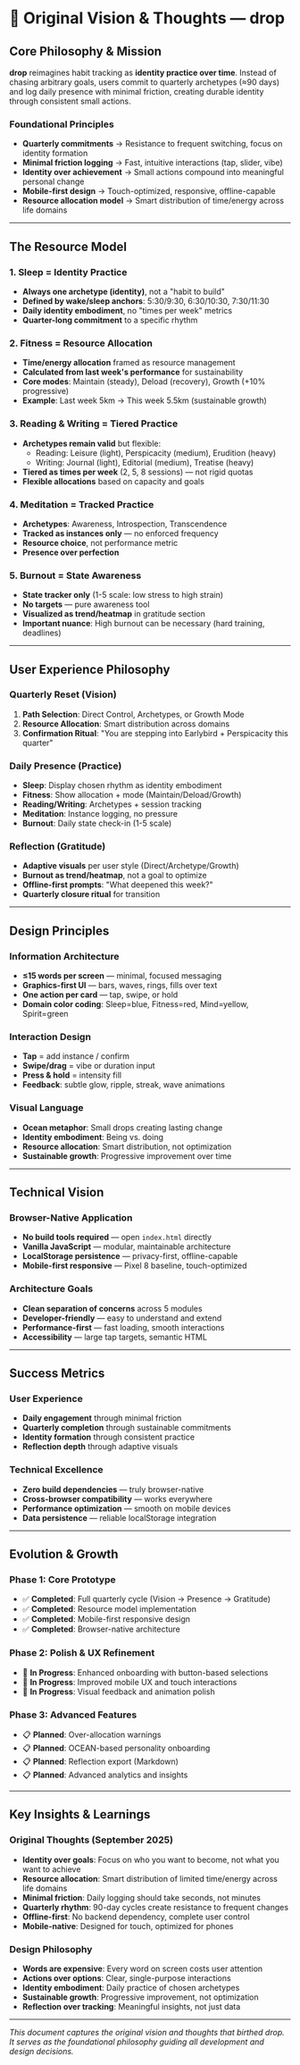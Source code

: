 # 🌊 Original Vision & Thoughts — drop

## Core Philosophy & Mission

**drop** reimagines habit tracking as **identity practice over time**. Instead of chasing arbitrary goals, users commit to quarterly archetypes (≈90 days) and log daily presence with minimal friction, creating durable identity through consistent small actions.

### Foundational Principles

- **Quarterly commitments** → Resistance to frequent switching, focus on identity formation
- **Minimal friction logging** → Fast, intuitive interactions (tap, slider, vibe)
- **Identity over achievement** → Small actions compound into meaningful personal change
- **Mobile-first design** → Touch-optimized, responsive, offline-capable
- **Resource allocation model** → Smart distribution of time/energy across life domains

---

## The Resource Model

### 1. Sleep = Identity Practice
- **Always one archetype (identity)**, not a "habit to build"
- **Defined by wake/sleep anchors**: 5:30/9:30, 6:30/10:30, 7:30/11:30
- **Daily identity embodiment**, no "times per week" metrics
- **Quarter-long commitment** to a specific rhythm

### 2. Fitness = Resource Allocation
- **Time/energy allocation** framed as resource management
- **Calculated from last week's performance** for sustainability
- **Core modes**: Maintain (steady), Deload (recovery), Growth (+10% progressive)
- **Example**: Last week 5km → This week 5.5km (sustainable growth)

### 3. Reading & Writing = Tiered Practice
- **Archetypes remain valid** but flexible:
  - Reading: Leisure (light), Perspicacity (medium), Erudition (heavy)
  - Writing: Journal (light), Editorial (medium), Treatise (heavy)
- **Tiered as times per week** (2, 5, 8 sessions) — not rigid quotas
- **Flexible allocations** based on capacity and goals

### 4. Meditation = Tracked Practice
- **Archetypes**: Awareness, Introspection, Transcendence
- **Tracked as instances only** — no enforced frequency
- **Resource choice**, not performance metric
- **Presence over perfection**

### 5. Burnout = State Awareness
- **State tracker only** (1-5 scale: low stress to high strain)
- **No targets** — pure awareness tool
- **Visualized as trend/heatmap** in gratitude section
- **Important nuance**: High burnout can be necessary (hard training, deadlines)

---

## User Experience Philosophy

### Quarterly Reset (Vision)
1. **Path Selection**: Direct Control, Archetypes, or Growth Mode
2. **Resource Allocation**: Smart distribution across domains
3. **Confirmation Ritual**: "You are stepping into Earlybird + Perspicacity this quarter"

### Daily Presence (Practice)
- **Sleep**: Display chosen rhythm as identity embodiment
- **Fitness**: Show allocation + mode (Maintain/Deload/Growth)
- **Reading/Writing**: Archetypes + session tracking
- **Meditation**: Instance logging, no pressure
- **Burnout**: Daily state check-in (1-5 scale)

### Reflection (Gratitude)
- **Adaptive visuals** per user style (Direct/Archetype/Growth)
- **Burnout as trend/heatmap**, not a goal to optimize
- **Offline-first prompts**: "What deepened this week?"
- **Quarterly closure ritual** for transition

---

## Design Principles

### Information Architecture
- **≤15 words per screen** — minimal, focused messaging
- **Graphics-first UI** — bars, waves, rings, fills over text
- **One action per card** — tap, swipe, or hold
- **Domain color coding**: Sleep=blue, Fitness=red, Mind=yellow, Spirit=green

### Interaction Design
- **Tap** = add instance / confirm
- **Swipe/drag** = vibe or duration input
- **Press & hold** = intensity fill
- **Feedback**: subtle glow, ripple, streak, wave animations

### Visual Language
- **Ocean metaphor**: Small drops creating lasting change
- **Identity embodiment**: Being vs. doing
- **Resource allocation**: Smart distribution, not optimization
- **Sustainable growth**: Progressive improvement over time

---

## Technical Vision

### Browser-Native Application
- **No build tools required** — open `index.html` directly
- **Vanilla JavaScript** — modular, maintainable architecture
- **LocalStorage persistence** — privacy-first, offline-capable
- **Mobile-first responsive** — Pixel 8 baseline, touch-optimized

### Architecture Goals
- **Clean separation of concerns** across 5 modules
- **Developer-friendly** — easy to understand and extend
- **Performance-first** — fast loading, smooth interactions
- **Accessibility** — large tap targets, semantic HTML

---

## Success Metrics

### User Experience
- **Daily engagement** through minimal friction
- **Quarterly completion** through sustainable commitments
- **Identity formation** through consistent practice
- **Reflection depth** through adaptive visuals

### Technical Excellence
- **Zero build dependencies** — truly browser-native
- **Cross-browser compatibility** — works everywhere
- **Performance optimization** — smooth on mobile devices
- **Data persistence** — reliable localStorage integration

---

## Evolution & Growth

### Phase 1: Core Prototype
- ✅ **Completed**: Full quarterly cycle (Vision → Presence → Gratitude)
- ✅ **Completed**: Resource model implementation
- ✅ **Completed**: Mobile-first responsive design
- ✅ **Completed**: Browser-native architecture

### Phase 2: Polish & UX Refinement
- 🔄 **In Progress**: Enhanced onboarding with button-based selections
- 🔄 **In Progress**: Improved mobile UX and touch interactions
- 🔄 **In Progress**: Visual feedback and animation polish

### Phase 3: Advanced Features
- 📋 **Planned**: Over-allocation warnings
- 📋 **Planned**: OCEAN-based personality onboarding
- 📋 **Planned**: Reflection export (Markdown)
- 📋 **Planned**: Advanced analytics and insights

---

## Key Insights & Learnings

### Original Thoughts (September 2025)
- **Identity over goals**: Focus on who you want to become, not what you want to achieve
- **Resource allocation**: Smart distribution of limited time/energy across life domains
- **Minimal friction**: Daily logging should take seconds, not minutes
- **Quarterly rhythm**: 90-day cycles create resistance to frequent changes
- **Offline-first**: No backend dependency, complete user control
- **Mobile-native**: Designed for touch, optimized for phones

### Design Philosophy
- **Words are expensive**: Every word on screen costs user attention
- **Actions over options**: Clear, single-purpose interactions
- **Identity embodiment**: Daily practice of chosen archetypes
- **Sustainable growth**: Progressive improvement, not optimization
- **Reflection over tracking**: Meaningful insights, not just data

---

*This document captures the original vision and thoughts that birthed drop. It serves as the foundational philosophy guiding all development and design decisions.*